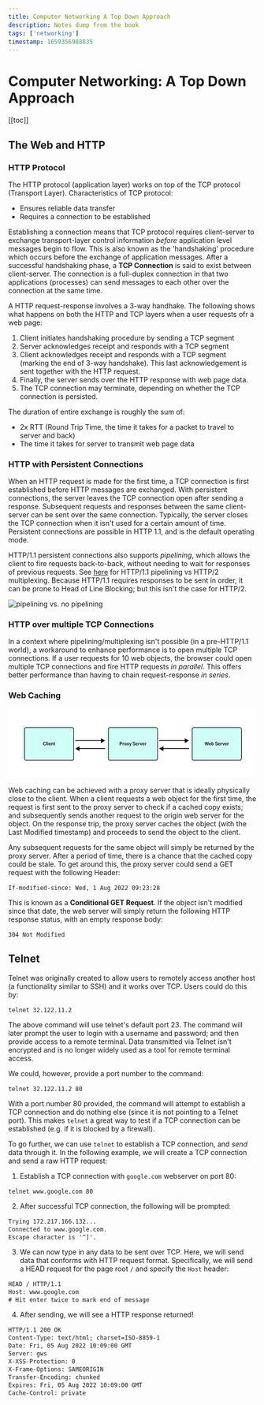 ```yaml
---
title: Computer Networking A Top Down Approach
description: Notes dump from the book
tags: ['networking']
timestamp: 1659356988835
---
```


# Computer Networking: A Top Down Approach

[[toc]]

## The Web and HTTP

### HTTP Protocol

The HTTP protocol (application layer) works on top of the TCP protocol (Transport Layer). Characteristics of TCP protocol:

- Ensures reliable data transfer
- Requires a connection to be established

Establishing a connection means that TCP protocol requires client-server to exchange transport-layer control information _before_ application level messages begin to flow. This is also known as the 'handshaking' procedure which occurs before the exchange of application messages. After a successful handshaking phase, a **TCP Connection** is said to exist between client-server. The connection is a full-duplex connection in that two applications (processes) can send messages to each other over the connection at the same time.

A HTTP request-response involves a 3-way handhake. The following shows what happens on both the HTTP and TCP layers when a user requests ofr a web page:

1. Client initiates handshaking procedure by sending a TCP segment
2. Server acknowledges receipt and responds with a TCP segment
3. Client acknowledges receipt and responds with a TCP segment (marking the end of 3-way handshake). This last acknowledgement is sent together with the HTTP request.
4. Finally, the server sends over the HTTP response with web page data.
5. The TCP connection may terminate, depending on whether the TCP connection is persisted.

The duration of entire exchange is roughly the sum of:

- 2x RTT (Round Trip Time, the time it takes for a packet to travel to server and back)
- The time it takes for server to transmit web page data

### HTTP with Persistent Connections

When an HTTP request is made for the first time, a TCP connection is first established before HTTP messages are exchanged. With persistent connections, the server leaves the TCP connection open after sending a response. Subsequent requests and responses between the same client-server can be sent over the same connection. Typically, the server closes the TCP connection when it isn't used for a certain amount of time. Persistent connections are possible in HTTP 1.1, and is the default operating mode.

HTTP/1.1 persistent connections also supports _pipelining_, which allows the client to fire requests back-to-back, without needing to wait for responses of previous requests. See [here](https://stackoverflow.com/a/36437932/5204647) for HTTP/1.1 pipelining vs HTTP/2 multiplexing. Because HTTP/1.1 requires responses to be sent in order, it can be prone to Head of Line Blocking; but this isn't the case for HTTP/2.

![pipelining vs. no pipelining](https://engineering.salesforce.com/wp-content/uploads/2022/04/1_H_KToW3hIhbSNjDktKtwJQ.png)

### HTTP over multiple TCP Connections

In a context where pipelining/multiplexing isn't possible (in a pre-HTTP/1.1 world), a workaround to enhance performance is to open multiple TCP connections. If a user requests for 10 web objects, the browser could open multiple TCP connections and fire HTTP requests _in parallel_. This offers better performance than having to chain request-response _in series_.

### Web Caching

![web-caching](../images/web-caching.png)

Web caching can be achieved with a proxy server that is ideally physically close to the client. When a client requests a web object for the first time, the request is first sent to the proxy server to check if a cached copy exists; and subsequently sends another request to the origin web server for the object. On the response trip, the proxy server caches the object (with the Last Modified timestamp) and proceeds to send the object to the client.

Any subsequent requests for the same object will simply be returned by the proxy server. After a period of time, there is a chance that the cached copy could be stale. To get around this, the proxy server could send a GET request with the following Header:

```
If-modified-since: Wed, 1 Aug 2022 09:23:28
```

This is known as a **Conditional GET Request**. If the object isn't modified since that date, the web server will simply return the following HTTP response status, with an empty response body:

```
304 Not Modified
```

## Telnet

Telnet was originally created to allow users to remotely access another host (a functionality similar to SSH) and it works over TCP. Users could do this by:

```
telnet 32.122.11.2
```

The above command will use telnet's default port 23. The command will later prompt the user to login with a username and password; and then provide access to a remote terminal. Data transmitted via Telnet isn't encrypted and is no longer widely used as a tool for remote terminal access.

We could, however, provide a port number to the command:

```
telnet 32.122.11.2 80
```

With a port number 80 provided, the command will attempt to establish a TCP connection and do nothing else (since it is not pointing to a Telnet port). This makes `telnet` a great way to test if a TCP connection can be established (e.g. if it is blocked by a firewall).

To go further, we can use `telnet` to establish a TCP connection, and _send_ data through it. In the following example, we will create a TCP connection and send a raw HTTP request:

1. Establish a TCP connection with `google.com` webserver on port 80:

```
telnet www.google.com 80
```

2. After successful TCP connection, the following will be prompted:

```
Trying 172.217.166.132...
Connected to www.google.com.
Escape character is '^]'.
```

3. We can now type in any data to be sent over TCP. Here, we will send data that conforms with HTTP request format. Specifically, we will send a HEAD request for the page root `/` and specify the `Host` header:

```
HEAD / HTTP/1.1
Host: www.google.com
# Hit enter twice to mark end of message
```

4. After sending, we will see a HTTP response returned!

```
HTTP/1.1 200 OK
Content-Type: text/html; charset=ISO-8859-1
Date: Fri, 05 Aug 2022 10:09:00 GMT
Server: gws
X-XSS-Protection: 0
X-Frame-Options: SAMEORIGIN
Transfer-Encoding: chunked
Expires: Fri, 05 Aug 2022 10:09:00 GMT
Cache-Control: private
```

<PostDate />
<PageTags />
